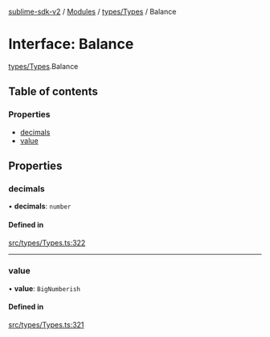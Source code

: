 [sublime-sdk-v2](../README.md) / [Modules](../modules.md) / [types/Types](../modules/types_Types.md) / Balance

# Interface: Balance

[types/Types](../modules/types_Types.md).Balance

## Table of contents

### Properties

- [decimals](types_Types.Balance.md#decimals)
- [value](types_Types.Balance.md#value)

## Properties

### decimals

• **decimals**: `number`

#### Defined in

[src/types/Types.ts:322](https://github.com/sublime-finance/sublime-sdk/blob/cbfce7e/src/types/Types.ts#L322)

___

### value

• **value**: `BigNumberish`

#### Defined in

[src/types/Types.ts:321](https://github.com/sublime-finance/sublime-sdk/blob/cbfce7e/src/types/Types.ts#L321)
